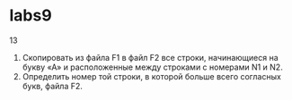 # labs9
13
1) Скопировать из файла F1 в файл F2 все строки,
начинающиеся на букву «А» и расположенные между
строками с номерами N1 и N2.
2) Определить номер той строки, в которой больше всего
согласных букв, файла F2.

